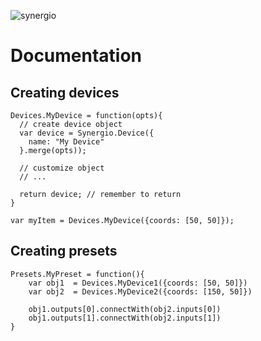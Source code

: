 ![synergio](http://grab.by/3UAV "synergio")


# Documentation

## Creating devices

    Devices.MyDevice = function(opts){
      // create device object
      var device = Synergio.Device({
        name: "My Device"
      }.merge(opts));
      
      // customize object
      // ...   
      
      return device; // remember to return
    }
 
    var myItem = Devices.MyDevice({coords: [50, 50]});
    
## Creating presets

    Presets.MyPreset = function(){
        var obj1  = Devices.MyDevice1({coords: [50, 50]})
        var obj2  = Devices.MyDevice2({coords: [150, 50]})

        obj1.outputs[0].connectWith(obj2.inputs[0])
        obj1.outputs[1].connectWith(obj2.inputs[1])
    }